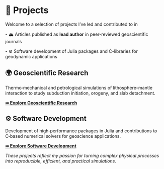 # 🔬 Projects

Welcome to a selection of projects I’ve led and contributed to in

**-** 🏔 Articles published as **lead author** in peer-reviewed geoscientific journals

**-** ⚙️ Software development of Julia packages and C-libraries for geodynamic applications


## 🌍 Geoscientific Research

Thermo‑mechanical and petrological simulations of lithosphere–mantle interaction to study subduction initiation, orogeny, and slab detachment.

**[**➡ Explore Geoscientific Research**](/projects/geoscientific_modelling)**


## :gear: Software Development

Development of high‑performance packages in Julia and contributions to C‑based numerical solvers for geoscience applications.

**[**➡ Explore Software Development**](/projects/software_development)**


*These projects reflect my passion for turning complex physical processes into reproducible, efficient, and practical simulations.*
